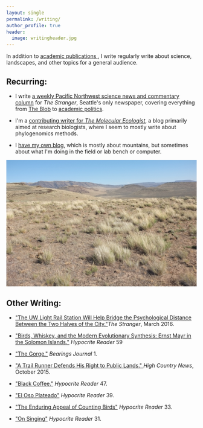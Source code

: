 ```yaml
---
layout: single
permalink: /writing/
author_profile: true
header: 
  image: writingheader.jpg
---
```


In addition to <a href="https://elinck.github.io/_pages/elinck_CV_050616.pdf"> academic publications </a>, I write regularly write about science, landscapes, and other topics for a general audience.  

## Recurring:

* I write <a href="http://www.thestranger.com/authors/23759410/ethan-linck"> a weekly Pacific Northwest science news and commentary column</a> for _The Stranger_, Seattle's only newspaper, covering everything from <a href="http://www.thestranger.com/slog/2016/04/19/23980776/science-news-how-monarch-butterflies-fly-to-mexico-and-back-how-blobs-may-become-all-we-know"> The Blob</a> to <a href="http://www.thestranger.com/slog/2016/05/19/24103203/science-news-greenpeace-claims-uw-fisheries-professors-captured-by-fishing-industry-prestigious-journal-nature-gave-bigfoot-genome-project-t"> academic politics</a>. 

* I'm a <a href="http://www.molecularecologist.com/author/ethanlinck/"> contributing writer for _The Molecular Ecologist_</a>, a blog primarily aimed at research biologists, where I seem to mostly write about phylogenomics methods. 

* I <a href="http://beyondtheranges.wordpress.com"> have my own blog</a>, which is mostly about mountains, but sometimes about what I'm doing in the field or lab bench or computer. 

![writing](/images/writinginset.jpg)

## Other Writing:

* <a href="http://www.thestranger.com/slog/2016/03/18/23758213/why-university-of-washington-station-will-help-bridge-the-psychological-distance-between-the-two-halves-of-the-city"> "The UW Light Rail Station Will Help Bridge the Psychological Distance Between the Two Halves of the City."</a>_The Stranger_, March 2016. 

* <a href="http://hypocritereader.com/59/mayr"> "Birds, Whiskey, and the Modern Evolutionary Synthesis: Ernst Mayr in the Solomon Islands."</a> _Hypocrite Reader_ 59

* <a href="http://www.bearings-journal.com/"> "The Gorge."</a> _Bearings Journal_ 1. 

* <a href="https://www.hcn.org/articles/anger-against-trail-runners-public-lands-Mt-Rainier-Wonderland-Grand-Canyon-response"> "A Trail Runner Defends His Right to Public Lands." </a> _High Country News_, October 2015.  

* <a href="http://hypocritereader.com/47/black-coffee"> "Black Coffee."</a> _Hypocrite Reader_ 47. 

* <a href="http://hypocritereader.com/39/el-oso-plateado"> "El Oso Plateado"</a> _Hypocrite Reader_ 39. 

* <a href="http://hypocritereader.com/33/counting-birds"> "The Enduring Appeal of Counting Birds"</a> _Hypocrite Reader_ 33. 

* <a href="http://hypocritereader.com/31/on-singing"> "On Singing"</a> _Hypocrite Reader_ 31.
